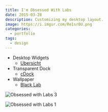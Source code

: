 ```yaml
---
title: I'm Obsessed With Labs
date: 2015-03-28
description: Customizing my desktop layout.
image: https://i.imgur.com/Re1sr8U.png
categories:
  - portfolio
tags:
  - design
---
```


- Desktop Widgets
  - [Ubersicht](https://tracesof.net/uebersicht-widgets/)
- Transparent Dock
  - [cDock](https://sourceforge.net/projects/cdock/)
- Wallpaper
  - [Black Lab](https://www.surftin.com/images/black-labrador-dog_352390.jpg)

![Obsessed with Labs 3](https://i.imgur.com/GfFWEib.png)

![Obsessed with Labs 1](https://i.imgur.com/ngYvvFf.png)
